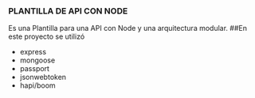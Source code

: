 ### PLANTILLA DE API CON NODE
Es una Plantilla para una API con Node y una arquitectura modular.
##En este proyecto se utilizó
* express
* mongoose
* passport
* jsonwebtoken
* hapi/boom
